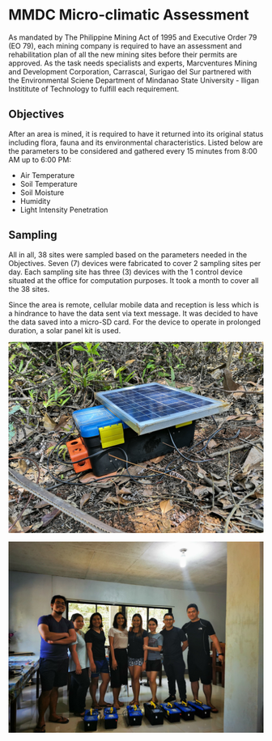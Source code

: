 # MMDC Micro-climatic Assessment
As mandated by The Philippine Mining Act of 1995 and Executive Order 79 (EO 79), each mining company is required to have an assessment and rehabilitation plan of all the new mining sites before their permits are approved. As the task needs specialists and experts, Marcventures Mining and Development Corporation, Carrascal, Surigao del Sur partnered with the Environmental Sciene Department of Mindanao State University - Iligan Instititute of Technology to fulfill each requirement. 


## Objectives

After an area is mined, it is required to have it returned into its original status including flora, fauna and its environmental characteristics. Listed below are the parameters to be considered and gathered every 15 minutes from 8:00 AM up to 6:00 PM:

* Air Temperature
* Soil Temperature
* Soil Moisture
* Humidity
* Light Intensity Penetration

## Sampling

All in all, 38 sites were sampled based on the parameters needed in the Objectives. Seven (7) devices were fabricated to cover 2 sampling sites per day. Each sampling site has three (3) devices with the 1 control device situated at the office for computation purposes. It took a month to cover all the 38 sites. 

Since the area is remote, cellular mobile data and reception is less which is a hindrance to have the data sent via text message. It was decided to have the data saved into a micro-SD card. For the device to operate in prolonged duration, a solar panel kit is used. 

![image](https://github.com/aeraterta/MS-Envi-Sci-Data-Loggers/blob/master/Sampling%20Documentation/IMG-20191006-125914.JPG)

![image](https://github.com/aeraterta/MS-Envi-Sci-Data-Loggers/blob/master/Sampling%20Documentation/IMG-20190922-135907.JPG)
